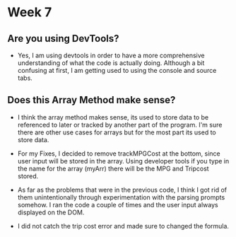# Week 7

## Are you using DevTools?

- Yes, I am using devtools in order to have a more comprehensive understanding of what the code is actually doing. Although a bit confusing at first, I am getting used to using the console and source tabs.

## Does this Array Method make sense?

- I think the array method makes sense, its used to store data to be referenced to later
  or tracked by another part of the program. I'm sure there are other use cases for arrays
  but for the most part its used to store data.

- For my Fixes, I decided to remove trackMPGCost at the bottom, since user input will be stored in the array. Using developer tools if you type in the name for the array (myArr) there will be the MPG and Tripcost stored.

- As far as the problems that were in the previous code, I think I got rid of them unintentionally through experimentation with the parsing prompts somehow. I ran the code a couple of times and the user input always displayed on the DOM.

- I did not catch the trip cost error and made sure to changed the formula.
